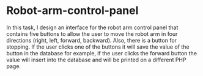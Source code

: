 # Robot-arm-control-panel
In this task, I design an interface for the robot arm control panel that contains five buttons to  allow the user to move the robot arm in four directions (right, left, forward, backward). Also, there  is a button for stopping. If the user clicks one of the buttons it will save the value of the button in  the database for example, if the user clicks the forward button the value will insert into the database  and will be printed on a different PHP page.
